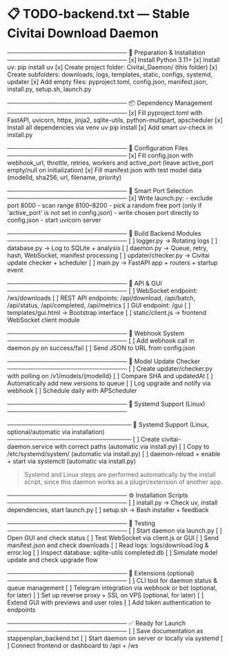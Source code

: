 # 📋 TODO-backend.txt — Stable Civitai Download Daemon


────────────────────────────
🔧 Preparation & Installation
────────────────────────────
[x] Install Python 3.11+
[x] Install uv: pip install uv
[x] Create project folder: Civitai_Daemon/ (this folder)
[x] Create subfolders: downloads, logs, templates, static, configs, systemd, updater
[x] Add empty files: pyproject.toml, config.json, manifest.json, install.py, setup.sh, launch.py

────────────────────────────
📦 Dependency Management
────────────────────────────
[x] Fill pyproject.toml with FastAPI, uvicorn, httpx, jinja2, sqlite-utils, python-multipart, apscheduler
[x] Install all dependencies via venv uv pip install
[x] Add smart uv-check in install.py

────────────────────────────
🧠 Configuration Files
────────────────────────────
[x] Fill config.json with webhook_url, throttle, retries, workers and active_port (leave active_port empty/null on initialization)
[x] Fill manifest.json with test model data (modelId, sha256, url, filename, priority)

────────────────────────────
🔌 Smart Port Selection
────────────────────────────
[x] Write launch.py:
    - exclude port 8000
    - scan range 8100–8200
    - pick a random free port (only if 'active_port' is not set in config.json)
    - write chosen port directly to config.json
    - start uvicorn server

────────────────────────────
🧱 Build Backend Modules
────────────────────────────
[ ] logger.py → Rotating logs
[ ] database.py → Log to SQLite + analysis
[ ] daemon.py → Queue, retry, hash, WebSocket, manifest processing
[ ] updater/checker.py → Civitai update checker + scheduler
[ ] main.py → FastAPI app + routers + startup event

────────────────────────────
📡 API & GUI
────────────────────────────
[ ] WebSocket endpoint: /ws/downloads
[ ] REST API endpoints: /api/download, /api/batch, /api/status, /api/completed, /api/metrics
[ ] GUI endpoint: /gui
[ ] templates/gui.html → Bootstrap interface
[ ] static/client.js → frontend WebSocket client module

────────────────────────────
📮 Webhook System
────────────────────────────
[ ] Add webhook call in daemon.py on success/fail
[ ] Send JSON to URL from config.json

────────────────────────────
📆 Model Update Checker
────────────────────────────
[ ] Create updater/checker.py with polling on /v1/models/{modelId}
[ ] Compare SHA and updatedAt
[ ] Automatically add new versions to queue
[ ] Log upgrade and notify via webhook
[ ] Schedule daily with APScheduler

────────────────────────────
🐧 Systemd Support (Linux)
────────────────────────────

─────────────────────────────
🐧 Systemd Support (Linux, optional/automatic via installation)
─────────────────────────────
[ ] Create civitai-daemon.service with correct paths (automatic via install.py)
[ ] Copy to /etc/systemd/system/ (automatic via install.py)
[ ] daemon-reload + enable + start via systemctl (automatic via install.py)
> Systemd and Linux steps are performed automatically by the install script, since this daemon works as a plugin/extension of another app.

────────────────────────────
⚙️ Installation Scripts
────────────────────────────
[ ] install.py → Check uv, install dependencies, start launch.py
[ ] setup.sh → Bash installer + feedback

────────────────────────────
🧪 Testing
────────────────────────────
[ ] Start daemon via launch.py
[ ] Open GUI and check status
[ ] Test WebSocket via client.js or GUI
[ ] Send manifest.json and check downloads
[ ] Read logs: logs/download.log & error.log
[ ] Inspect database: sqlite-utils completed.db
[ ] Simulate model update and check upgrade flow

────────────────────────────
🎯 Extensions (optional)
────────────────────────────
[ ] CLI tool for daemon status & queue management
[ ] Telegram integration via webhook or bot (optional, for later)
[ ] Set up reverse proxy + SSL on VPS (optional, for later)
[ ] Extend GUI with previews and user roles
[ ] Add token authentication to endpoints

────────────────────────────
✅ Ready for Launch
────────────────────────────
[ ] Save documentation as stappenplan_backend.txt
[ ] Start daemon on server or locally via systemd
[ ] Connect frontend or dashboard to /api + /ws

